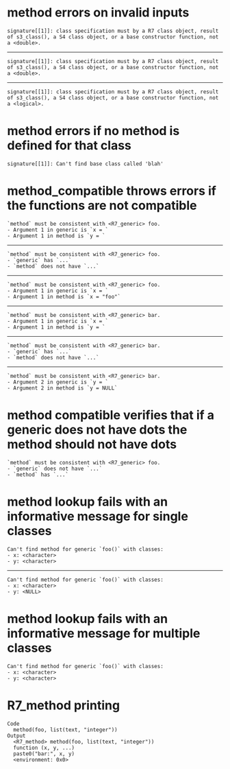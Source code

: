 # method errors on invalid inputs

    signature[[1]]: class specification must by a R7 class object, result of s3_class(), a S4 class object, or a base constructor function, not a <double>.

---

    signature[[1]]: class specification must by a R7 class object, result of s3_class(), a S4 class object, or a base constructor function, not a <double>.

---

    signature[[1]]: class specification must by a R7 class object, result of s3_class(), a S4 class object, or a base constructor function, not a <logical>.

# method errors if no method is defined for that class

    signature[[1]]: Can't find base class called 'blah'

# method_compatible throws errors if the functions are not compatible

    `method` must be consistent with <R7_generic> foo.
    - Argument 1 in generic is `x = `
    - Argument 1 in method is `y = `

---

    `method` must be consistent with <R7_generic> foo.
    - `generic` has `...`
    - `method` does not have `...`

---

    `method` must be consistent with <R7_generic> foo.
    - Argument 1 in generic is `x = `
    - Argument 1 in method is `x = "foo"`

---

    `method` must be consistent with <R7_generic> bar.
    - Argument 1 in generic is `x = `
    - Argument 1 in method is `y = `

---

    `method` must be consistent with <R7_generic> bar.
    - `generic` has `...`
    - `method` does not have `...`

---

    `method` must be consistent with <R7_generic> bar.
    - Argument 2 in generic is `y = `
    - Argument 2 in method is `y = NULL`

# method compatible verifies that if a generic does not have dots the method should not have dots

    `method` must be consistent with <R7_generic> foo.
    - `generic` does not have `...`
    - `method` has `...`

# method lookup fails with an informative message for single classes

    Can't find method for generic `foo()` with classes:
    - x: <character>
    - y: <character>

---

    Can't find method for generic `foo()` with classes:
    - x: <character>
    - y: <NULL>

# method lookup fails with an informative message for multiple classes

    Can't find method for generic `foo()` with classes:
    - x: <character>
    - y: <character>

# R7_method printing

    Code
      method(foo, list(text, "integer"))
    Output
      <R7_method> method(foo, list(text, "integer"))
      function (x, y, ...) 
      paste0("bar:", x, y)
      <environment: 0x0>

